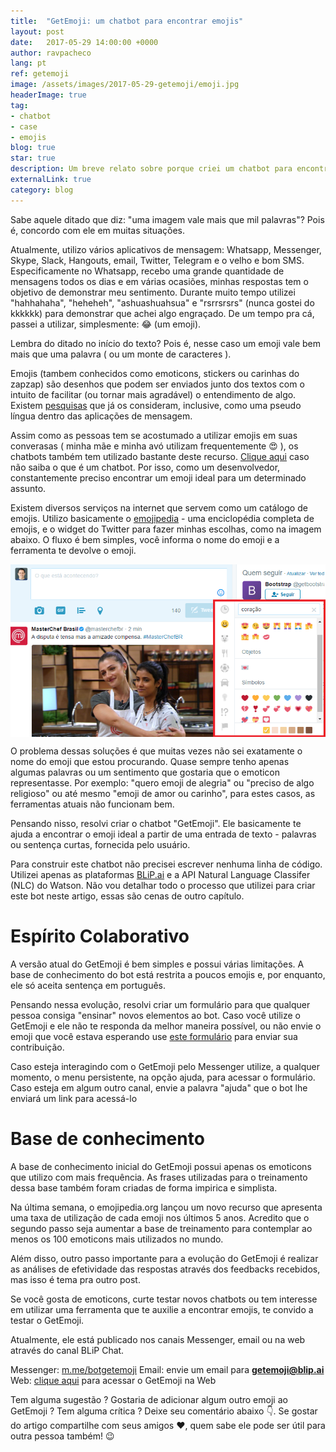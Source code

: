 ```yaml
---
title:  "GetEmoji: um chatbot para encontrar emojis"
layout: post
date:   2017-05-29 14:00:00 +0000
author: ravpacheco
lang: pt
ref: getemoji
image: /assets/images/2017-05-29-getemoji/emoji.jpg
headerImage: true
tag: 
- chatbot
- case
- emojis
blog: true
star: true
description: Um breve relato sobre porque criei um chatbot para encontrar emoticons
externalLink: true
category: blog
---
```


Sabe aquele ditado que diz: "uma imagem vale mais que mil palavras"? Pois é, concordo com ele em muitas situações. 

Atualmente, utilizo vários aplicativos de mensagem: Whatsapp, Messenger, Skype, Slack, Hangouts, email, Twitter, Telegram e o velho e bom SMS. Especificamente no Whatsapp, recebo uma grande quantidade de mensagens todos os dias e em várias ocasiões, minhas respostas tem o objetivo de demonstrar meu sentimento. Durante muito tempo utilizei "hahhahaha", "heheheh", "ashuashuahsua" e "rsrrsrsrs" (nunca gostei do kkkkkk) para demonstrar que achei algo engraçado. De um tempo pra cá, passei a utilizar, simplesmente: 😂 (um emoji).

Lembra do ditado no início do texto? Pois é, nesse caso um emoji vale bem mais que uma palavra ( ou um monte de caracteres ).

Emojis (tambem conhecidos como emoticons, stickers ou carinhas do zapzap) são desenhos que podem ser enviados junto dos textos com o intuito de facilitar (ou tornar mais agradável) o entendimento de algo. Existem [pesquisas](http://www.bbc.com/future/story/20151012-will-emoji-become-a-new-language) que já os consideram, inclusive, como uma pseudo língua dentro das aplicações de mensagem.

Assim como as pessoas tem se acostumado a utilizar emojis em suas converasas ( minha mãe e minha avó utilizam frequentemente 😍 ), os chatbots também tem utilizado bastante deste recurso. [Clique aqui](http://chatbotsbrasil.take.net/afinal-o-que-e-um-chatbot/) caso não saiba o que é um chatbot. Por isso, como um desenvolvedor, constantemente preciso encontrar um emoji ideal para um determinado assunto.

Existem diversos serviços na internet que servem como um catálogo de emojis. Utilizo basicamente o [emojipedia](http://emojipedia.org/) - uma enciclopédia completa de emojis, e o widget do Twitter para fazer minhas escolhas, como na imagem abaixo. O fluxo é bem simples, você informa o nome do emoji e a ferramenta te devolve o emoji.

<img src="../assets/images/2017-05-29-getemoji/twitter-widget.png" alt="Widget Twitter" style="display: block; margin: 0 auto;">

O problema dessas soluções é que muitas vezes não sei exatamente o nome do emoji que estou procurando. Quase sempre tenho apenas algumas palavras ou um sentimento que gostaria que o emoticon representasse. Por exemplo: "quero emoji de alegria" ou "preciso de algo religioso" ou até mesmo "emoji de amor ou carinho", para estes casos, as ferramentas atuais não funcionam bem.

Pensando nisso, resolvi criar o chatbot "GetEmoji". Ele basicamente te ajuda a encontrar o emoji ideal a partir de uma entrada de texto - palavras ou sentença curtas, fornecida pelo usuário.

Para construir este chatbot não precisei escrever nenhuma linha de código. Utilizei apenas as plataformas [BLiP.ai](https://blip.ai) e a API Natural Language Classifer (NLC) do Watson. Não vou detalhar todo o processo que utilizei para criar este bot neste artigo, essas são cenas de outro capítulo.

# Espírito Colaborativo

A versão atual do GetEmoji é bem simples e possui várias limitações. A base de conhecimento do bot está restrita a poucos emojis e, por enquanto, ele só aceita sentença em português.

Pensando nessa evolução, resolvi criar um formulário para que qualquer pessoa consiga "ensinar" novos elementos ao bot.  Caso você utilize o GetEmoji e ele não te responda da melhor maneira possível, ou não envie o emoji que você estava esperando use [este formulário](https://docs.google.com/forms/d/e/1FAIpQLSfOMsqfoV5RmVe-VteL5NqHKtwXtd5hz75Hy9IWNPWRt0Q7OA/viewform?c=0&w=1) para enviar sua contribuição.

Caso esteja interagindo com o GetEmoji pelo Messenger utilize, a qualquer momento, o menu persistente, na opção ajuda, para acessar o formulário. Caso esteja em algum outro canal, envie a palavra "ajuda" que o bot lhe enviará um link para acessá-lo

# Base de conhecimento

A base de conhecimento inicial do GetEmoji possui apenas os emoticons que utilizo com mais frequência. As frases utilizadas para o treinamento dessa base também foram criadas de forma impirica e simplista.

Na última semana, o emojipedia.org lançou um novo recurso que apresenta uma taxa de utilização de cada emoji nos últimos 5 anos. Acredito que o segundo passo seja aumentar a base de treinamento para contemplar ao menos os 100 emoticons mais utilizados no mundo.

Além disso, outro passo importante para a evolução do GetEmoji é realizar as análises de efetividade das respostas através dos feedbacks recebidos, mas isso é tema pra outro post.

Se você gosta de emoticons, curte testar novos chatbots ou tem interesse em utilizar uma ferramenta que te auxilie a encontrar emojis, te convido a testar o GetEmoji. 

Atualmente, ele está publicado nos canais Messenger, email ou na web através do canal BLiP Chat.

Messenger: [m.me/botgetemoji](https://m.me/botgetemoji)
Email: envie um email para **getemoji@blip.ai**
Web: [clique aqui](https://goo.gl/88Nafd) para acessar o GetEmoji na Web

Tem alguma sugestão ? Gostaria de adicionar algum outro emoji ao GetEmoji ? Tem alguma crítica ? Deixe seu comentário abaixo 👇. Se gostar do artigo compartilhe com seus amigos ❤️, quem sabe ele pode ser útil para outra pessoa também! 😉

